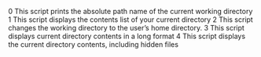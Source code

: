 0 This script prints the absolute path name of the current working directory
1 This script displays the contents list of your current directory
2 This script changes the working directory to the user’s home directory.
3 This script displays current directory contents in a long format
4 This script displays the current directory contents, including hidden files
